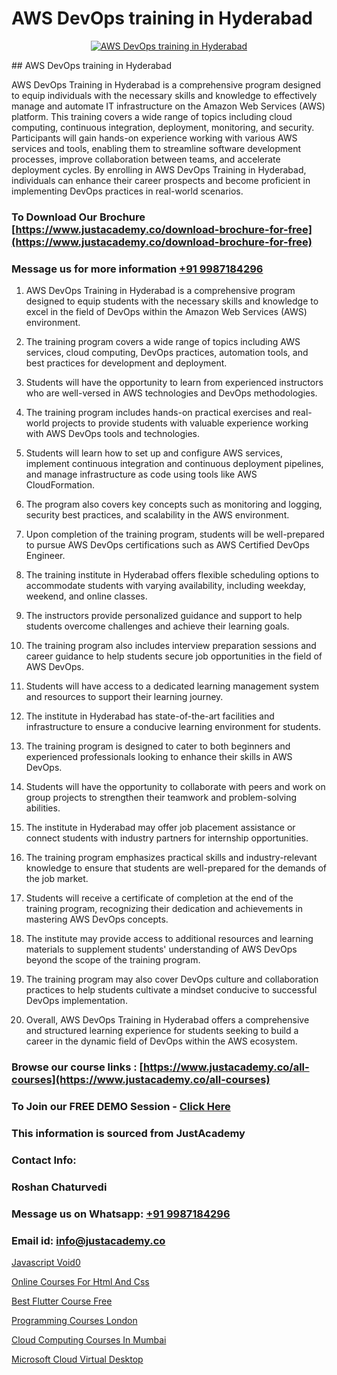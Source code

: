 # AWS DevOps training in Hyderabad

<p align="center">
  <a href="https://justacademy.co/program-detail/software-testing">
    <img src="https://justacademy.co/storage2/program_images/1704700438.webp" alt="AWS DevOps training in Hyderabad">
  </a>
</p>
## AWS DevOps training in Hyderabad

AWS DevOps Training in Hyderabad is a comprehensive program designed to equip individuals with the necessary skills and knowledge to effectively manage and automate IT infrastructure on the Amazon Web Services (AWS) platform. This training covers a wide range of topics including cloud computing, continuous integration, deployment, monitoring, and security. Participants will gain hands-on experience working with various AWS services and tools, enabling them to streamline software development processes, improve collaboration between teams, and accelerate deployment cycles. By enrolling in AWS DevOps Training in Hyderabad, individuals can enhance their career prospects and become proficient in implementing DevOps practices in real-world scenarios.
### To Download Our Brochure [https://www.justacademy.co/download-brochure-for-free](https://www.justacademy.co/download-brochure-for-free)
### Message us for more information [+91 9987184296](https://api.whatsapp.com/send?phone=919987184296)
1) AWS DevOps Training in Hyderabad is a comprehensive program designed to equip students with the necessary skills and knowledge to excel in the field of DevOps within the Amazon Web Services (AWS) environment.
  
2) The training program covers a wide range of topics including AWS services, cloud computing, DevOps practices, automation tools, and best practices for development and deployment.

3) Students will have the opportunity to learn from experienced instructors who are well-versed in AWS technologies and DevOps methodologies.

4) The training program includes hands-on practical exercises and real-world projects to provide students with valuable experience working with AWS DevOps tools and technologies.

5) Students will learn how to set up and configure AWS services, implement continuous integration and continuous deployment pipelines, and manage infrastructure as code using tools like AWS CloudFormation.

6) The program also covers key concepts such as monitoring and logging, security best practices, and scalability in the AWS environment.

7) Upon completion of the training program, students will be well-prepared to pursue AWS DevOps certifications such as AWS Certified DevOps Engineer.

8) The training institute in Hyderabad offers flexible scheduling options to accommodate students with varying availability, including weekday, weekend, and online classes.

9) The instructors provide personalized guidance and support to help students overcome challenges and achieve their learning goals.

10) The training program also includes interview preparation sessions and career guidance to help students secure job opportunities in the field of AWS DevOps.

11) Students will have access to a dedicated learning management system and resources to support their learning journey.

12) The institute in Hyderabad has state-of-the-art facilities and infrastructure to ensure a conducive learning environment for students.

13) The training program is designed to cater to both beginners and experienced professionals looking to enhance their skills in AWS DevOps.

14) Students will have the opportunity to collaborate with peers and work on group projects to strengthen their teamwork and problem-solving abilities.

15) The institute in Hyderabad may offer job placement assistance or connect students with industry partners for internship opportunities.

16) The training program emphasizes practical skills and industry-relevant knowledge to ensure that students are well-prepared for the demands of the job market.

17) Students will receive a certificate of completion at the end of the training program, recognizing their dedication and achievements in mastering AWS DevOps concepts.

18) The institute may provide access to additional resources and learning materials to supplement students' understanding of AWS DevOps beyond the scope of the training program.

19) The training program may also cover DevOps culture and collaboration practices to help students cultivate a mindset conducive to successful DevOps implementation.

20) Overall, AWS DevOps Training in Hyderabad offers a comprehensive and structured learning experience for students seeking to build a career in the dynamic field of DevOps within the AWS ecosystem.

### Browse our course links : [https://www.justacademy.co/all-courses](https://www.justacademy.co/all-courses) 
### To Join our FREE DEMO Session - [Click Here](https://www.justacademy.co/register-for-course-demo)


### This information is sourced from JustAcademy
### Contact Info:
### Roshan Chaturvedi
### Message us on Whatsapp: [+91 9987184296](https://api.whatsapp.com/send?phone=919987184296)
### Email id: [info@justacademy.co](mailto:info@justacademy.co)
                
[Javascript Void0](https://www.linkedin.com/pulse/javascript-void0-justacademy-cupertino-y8hic?trackingId=CAdaVLG2tQos4rZO4yujbA%3D%3D&lipi=urn%3Ali%3Apage%3Ad_flagship3_company_admin%3BnS5tGyG4QnikczaDjz%2F1LQ%3D%3D)

[Online Courses For Html And Css](https://www.linkedin.com/pulse/online-courses-html-css-justacademy-boston-q3oqe?trackingId=4L9o0wrX1nA9hwwngzglRg%3D%3D&lipi=urn%3Ali%3Apage%3Ad_flagship3_company_admin%3BTbY8fN%2BZSiWS3%2FqQQu1Jtw%3D%3D)

[Best Flutter Course Free](https://medium.com/@AkashSingh2052/best-flutter-course-free-4b39918b1b0c)

[Programming Courses London](https://medium.com/@kumarishimmi99/programming-courses-london-21f6a2678ca9)

[Cloud Computing Courses In Mumbai](https://justacademyin.github.io/justacademy/cloud-computing-courses-in-mumbai)

[Microsoft Cloud Virtual Desktop](https://justacademyin.github.io/justacademy/microsoft-cloud-virtual-desktop)

